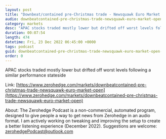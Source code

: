 ```yaml
---
layout: post
title: "Downbeat/contained pre-Christmas trade - Newsquawk Euro Market Open"
audio: downbeatcontained-pre-christmas-trade-newsquawk-euro-market-open-0
category: markets
desc: "APAC stocks traded mostly lower but drifted off worst levels following a similar performance stateside"
duration: 00:07:54
length: 474
datetime: Fri, 23 Dec 2022 06:45:00 +0000
tags: podcast
guid: downbeatcontained-pre-christmas-trade-newsquawk-euro-market-open-0
order: 0
---
```

APAC stocks traded mostly lower but drifted off worst levels following a similar performance stateside

Link: [https://www.zerohedge.com/markets/downbeatcontained-pre-christmas-trade-newsquawk-euro-market-open](https://www.zerohedge.com/markets/downbeatcontained-pre-christmas-trade-newsquawk-euro-market-open)

About: The Zerohedge Podcast is a non-commercial, automated program, designed to give people a way to get news from Zerohedge in an audio format.  I am actively working on tweaking and improving the setup to create a better listening experience (December 2022).  Suggestions are welcome: [zerohedgePodcast@outlook.com](mailto:zerohedgePodcast@outlook.com)